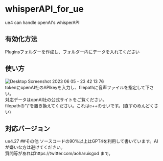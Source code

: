 # whisperAPI_for_ue
ue4 can handle openAI's whisperAPI
## 有効化方法
Pluginsフォルダーを作成し、フォルダー内にデータを入れてください
## 使い方
![Desktop Screenshot 2023 06 05 - 23 42 13 76](https://github.com/aoharudesu/whisperAPI_for_ue/assets/97249122/b596a2f5-e8d2-4e2c-8c52-1161c9c6a048)　<br>
tokenにopenAI社のAPIkeyを入力し、filepathに音声ファイルを指定して下さい。<br>
対応データはopnAI社の公式サイトをご覧ください。<br>
filepathの"\\"を置き換えてください。これはc++のせいです。(直すのめんどくさい)
## 対応バージョン
ue4.27
##その他
ソースコードの90%以上はGPT4を利用して書いています。AIが嫌いな方は避けてください。<br>
質問等があればhttps://twitter.com/aoharuisgod まで。
